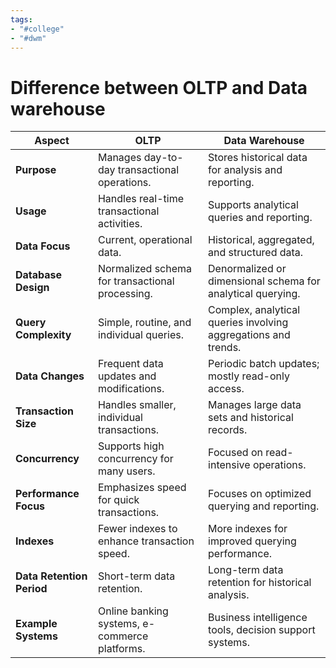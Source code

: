```yaml
---
tags:
- "#college"
- "#dwm"
---
```


# Difference between OLTP and Data warehouse
| Aspect                   | OLTP                                       | Data Warehouse                                    |
|--------------------------|---------------------------------------------|---------------------------------------------------|
| **Purpose**              | Manages day-to-day transactional operations. | Stores historical data for analysis and reporting. |
| **Usage**                | Handles real-time transactional activities.  | Supports analytical queries and reporting.         |
| **Data Focus**           | Current, operational data.                   | Historical, aggregated, and structured data.       |
| **Database Design**      | Normalized schema for transactional processing. | Denormalized or dimensional schema for analytical querying. |
| **Query Complexity**     | Simple, routine, and individual queries.     | Complex, analytical queries involving aggregations and trends. |
| **Data Changes**         | Frequent data updates and modifications.     | Periodic batch updates; mostly read-only access.  |
| **Transaction Size**     | Handles smaller, individual transactions.   | Manages large data sets and historical records.    |
| **Concurrency**          | Supports high concurrency for many users.   | Focused on read-intensive operations.             |
| **Performance Focus**    | Emphasizes speed for quick transactions.    | Focuses on optimized querying and reporting.      |
| **Indexes**              | Fewer indexes to enhance transaction speed. | More indexes for improved querying performance.    |
| **Data Retention Period**| Short-term data retention.                  | Long-term data retention for historical analysis. |
| **Example Systems**      | Online banking systems, e-commerce platforms. | Business intelligence tools, decision support systems. |